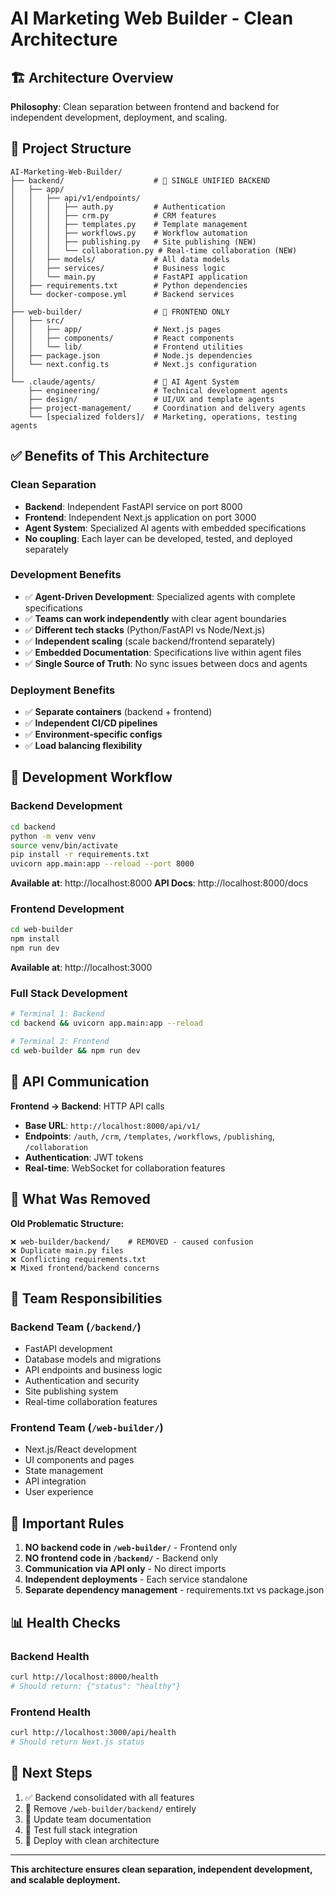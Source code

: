 # AI Marketing Web Builder - Clean Architecture

## 🏗️ Architecture Overview

**Philosophy**: Clean separation between frontend and backend for independent development, deployment, and scaling.

## 📁 Project Structure

```
AI-Marketing-Web-Builder/
├── backend/                    # 🚀 SINGLE UNIFIED BACKEND
│   ├── app/
│   │   ├── api/v1/endpoints/
│   │   │   ├── auth.py         # Authentication
│   │   │   ├── crm.py          # CRM features
│   │   │   ├── templates.py    # Template management
│   │   │   ├── workflows.py    # Workflow automation
│   │   │   ├── publishing.py   # Site publishing (NEW)
│   │   │   └── collaboration.py # Real-time collaboration (NEW)
│   │   ├── models/             # All data models
│   │   ├── services/           # Business logic
│   │   └── main.py             # FastAPI application
│   ├── requirements.txt        # Python dependencies
│   └── docker-compose.yml      # Backend services
│
├── web-builder/                # 🎨 FRONTEND ONLY
│   ├── src/
│   │   ├── app/                # Next.js pages
│   │   ├── components/         # React components
│   │   └── lib/                # Frontend utilities
│   ├── package.json            # Node.js dependencies
│   └── next.config.ts          # Next.js configuration
│
└── .claude/agents/             # 🤖 AI Agent System
    ├── engineering/            # Technical development agents
    ├── design/                 # UI/UX and template agents  
    ├── project-management/     # Coordination and delivery agents
    └── [specialized folders]/  # Marketing, operations, testing agents
```

## ✅ Benefits of This Architecture

### Clean Separation
- **Backend**: Independent FastAPI service on port 8000
- **Frontend**: Independent Next.js application on port 3000
- **Agent System**: Specialized AI agents with embedded specifications
- **No coupling**: Each layer can be developed, tested, and deployed separately

### Development Benefits
- ✅ **Agent-Driven Development**: Specialized agents with complete specifications
- ✅ **Teams can work independently** with clear agent boundaries
- ✅ **Different tech stacks** (Python/FastAPI vs Node/Next.js)
- ✅ **Independent scaling** (scale backend/frontend separately)
- ✅ **Embedded Documentation**: Specifications live within agent files
- ✅ **Single Source of Truth**: No sync issues between docs and agents

### Deployment Benefits
- ✅ **Separate containers** (backend + frontend)
- ✅ **Independent CI/CD pipelines**
- ✅ **Environment-specific configs**
- ✅ **Load balancing flexibility**

## 🚀 Development Workflow

### Backend Development
```bash
cd backend
python -m venv venv
source venv/bin/activate
pip install -r requirements.txt
uvicorn app.main:app --reload --port 8000
```
**Available at**: http://localhost:8000
**API Docs**: http://localhost:8000/docs

### Frontend Development  
```bash
cd web-builder
npm install
npm run dev
```
**Available at**: http://localhost:3000

### Full Stack Development
```bash
# Terminal 1: Backend
cd backend && uvicorn app.main:app --reload

# Terminal 2: Frontend  
cd web-builder && npm run dev
```

## 📡 API Communication

**Frontend → Backend**: HTTP API calls
- **Base URL**: `http://localhost:8000/api/v1/`
- **Endpoints**: `/auth`, `/crm`, `/templates`, `/workflows`, `/publishing`, `/collaboration`
- **Authentication**: JWT tokens
- **Real-time**: WebSocket for collaboration features

## 🧹 What Was Removed

**Old Problematic Structure:**
```
❌ web-builder/backend/    # REMOVED - caused confusion
❌ Duplicate main.py files
❌ Conflicting requirements.txt
❌ Mixed frontend/backend concerns
```

## 🔧 Team Responsibilities

### Backend Team (`/backend/`)
- FastAPI development
- Database models and migrations
- API endpoints and business logic
- Authentication and security
- Site publishing system
- Real-time collaboration features

### Frontend Team (`/web-builder/`)
- Next.js/React development
- UI components and pages
- State management
- API integration
- User experience

## 🚨 Important Rules

1. **NO backend code in `/web-builder/`** - Frontend only
2. **NO frontend code in `/backend/`** - Backend only  
3. **Communication via API only** - No direct imports
4. **Independent deployments** - Each service standalone
5. **Separate dependency management** - requirements.txt vs package.json

## 📊 Health Checks

### Backend Health
```bash
curl http://localhost:8000/health
# Should return: {"status": "healthy"}
```

### Frontend Health
```bash
curl http://localhost:3000/api/health  
# Should return Next.js status
```

## 🎯 Next Steps

1. ✅ Backend consolidated with all features
2. 🔄 Remove `/web-builder/backend/` entirely 
3. 🔄 Update team documentation
4. 🔄 Test full stack integration
5. 🔄 Deploy with clean architecture

---

**This architecture ensures clean separation, independent development, and scalable deployment.**